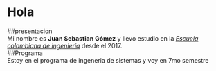 # Hola 
   ##presentacion\
Mi nombre es **Juan Sebastian Gómez** y llevo estudio en la [*Escuela colombiana de ingenieria*][1] desde el 2017.\
   ##Programa\
Estoy en el programa de ingeneria de sistemas y voy en 7mo semestre
   

[1]:(https://www.escuelaing.edu.co/es/)